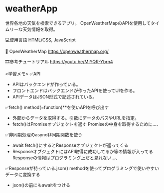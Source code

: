 # weatherApp

世界各地の天気を検索できるアプリ。
OpenWeatherMapのAPIを使用してタイムリーな天気情報を取得。


💻使用言語
HTML/CSS, JavaScript

🔧
OpenWeatherMap
https://openweathermap.org/

🎞️参考チュートリアル
https://youtu.be/MIYQR-Ybrn4


<学習メモ>
✅API
- APIはバックエンドが作っている。
- フロントエンドはバックエンドが作ったAPIを使ってUIを作る。
- APIデータはJSON形式で記述されている。

✅fetch() method(=function)**を使いAPIを呼び出す
- 外部からデータを取得する。引数にデータのパスやURLを指定。
- fetch()はPromise<pending>オブジェクトを返す
  Promiseの中身を取得するために…、
  
✅非同期処理のasync非同期関数を使う
- await fetch()にするとResponseオブジェクトが返ってくる
- ResponseオブジェクトにはAPI取得に成功してるか等の情報が入ってる
  Responseの情報はプログラミング上だと見れない…、
  
✅Responseが持っている.json() methodを使ってプログラミングで使いやすいデータに変換する
- json()の前にもawaitをつける

